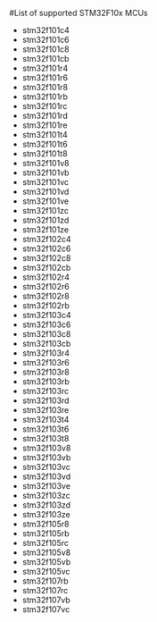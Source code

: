 #List of supported STM32F10x MCUs

  * stm32f101c4
  * stm32f101c6
  * stm32f101c8
  * stm32f101cb
  * stm32f101r4
  * stm32f101r6
  * stm32f101r8
  * stm32f101rb
  * stm32f101rc
  * stm32f101rd
  * stm32f101re
  * stm32f101t4
  * stm32f101t6
  * stm32f101t8
  * stm32f101v8
  * stm32f101vb
  * stm32f101vc
  * stm32f101vd
  * stm32f101ve
  * stm32f101zc
  * stm32f101zd
  * stm32f101ze
  * stm32f102c4
  * stm32f102c6
  * stm32f102c8
  * stm32f102cb
  * stm32f102r4
  * stm32f102r6
  * stm32f102r8
  * stm32f102rb
  * stm32f103c4
  * stm32f103c6
  * stm32f103c8
  * stm32f103cb
  * stm32f103r4
  * stm32f103r6
  * stm32f103r8
  * stm32f103rb
  * stm32f103rc
  * stm32f103rd
  * stm32f103re
  * stm32f103t4
  * stm32f103t6
  * stm32f103t8
  * stm32f103v8
  * stm32f103vb
  * stm32f103vc
  * stm32f103vd
  * stm32f103ve
  * stm32f103zc
  * stm32f103zd
  * stm32f103ze
  * stm32f105r8
  * stm32f105rb
  * stm32f105rc
  * stm32f105v8
  * stm32f105vb
  * stm32f105vc
  * stm32f107rb
  * stm32f107rc
  * stm32f107vb
  * stm32f107vc